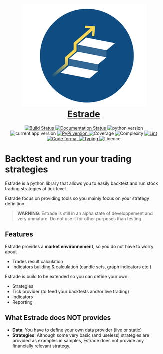 <h1 align="center">
  <a href="https://github.com/cimourdain/estrade"><img src="https://github.com/cimourdain/estrade/raw/master/assets/logo.png" alt="Estrade" width="399"/></a><br>
  <a href="https://github.com/cimourdain/estrade">Estrade</a>
</h1>


<div align="center">
<a href="https://travis-ci.com/cimourdain/estrade">
    <img src="https://travis-ci.com/cimourdain/estrade.svg?branch=v0.2.1" alt="Build Status" />
</a>
<a href='https://estrade.readthedocs.io/en/v0.2.1'>
    <img src='https://readthedocs.org/projects/estrade/badge/?version=v0.2.1' alt='Documentation Status' />
</a>
<img src="https://badgen.net/badge/python/3.6,3.7,3.8?list=|" alt="python version" />
<img src="https://badgen.net/badge/version/0.2.1" alt="current app version" />
<a href="https://pypi.org/project/estrade/">
    <img src="https://badgen.net/pypi/v/estrade" alt="PyPi version" />
</a>
<img src="https://badgen.net/badge/coverage/95%25" alt="Coverage" />
<img src="https://badgen.net/badge/complexity/A%20%281.9957081545064377%29" alt="Complexity" />
<a href="https://gitlab.com/pycqa/flake8">
    <img src="https://badgen.net/badge/lint/flake8/purple" alt="Lint" />
</a>
<a href="https://github.com/ambv/black">
    <img src="https://badgen.net/badge/code%20style/black/000" alt="Code format" />
</a>
<a href="https://github.com/python/mypy">
    <img src="https://badgen.net/badge/static%20typing/mypy/pink" alt="Typing" />
</a>
<img src="https://badgen.net/badge/licence/GNU-GPL3" alt="Licence" />
</div>


# Backtest and run your trading strategies

Estrade is a python library that allows you to easily backtest and run stock trading strategies at tick level.

Estrade focus on providing tools so you mainly focus on your strategy definition.

>  **WARNING**: Estrade is still in an alpha state of developpement and very unmature. Do not use it for other purposes than testing.

## Features

Estrade provides a **market environnement**, so you do not have to worry about
 - Trades result calculation
 - Indicators building & calculation (candle sets, graph indicators etc.)

Estrade is build to be extended so you can define your own:
- Strategies
- Tick provider (to feed your backtests and/or live trading)
- Indicators
- Reporting


## What Estrade does NOT provides

- **Data**: You have to define your own data provider (live or static)
- **Strategies**: Although some very basic (and useless) strategies are provided as examples in samples, Estrade does not provide any financially relevant strategy.


